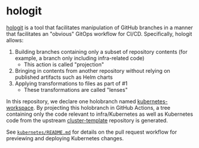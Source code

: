 # hologit

[hologit](https://github.com/JarvusInnovations/hologit) is a tool that facilitates manipulation of
GitHub branches in a manner that facilitates an "obvious" GitOps workflow for CI/CD. Specifically,
hologit allows:

1. Building branches containing only a subset of repository contents (for example, a branch only including infra-related code)
   - This action is called "projection"
2. Bringing in contents from another repository without relying on published artifacts such as Helm charts
3. Applying transformations to files as part of #1
   - These transformations are called "lenses"

In this repository, we declare one holobranch named [kubernetes-workspace](../branches/kubernetes-workspace).
By projecting this holobranch in GitHub Actions, a tree containing only the code relevant to infra/Kubernetes
as well as Kubernetes code from the upstream [cluster-template](https://github.com/JarvusInnovations/cluster-template)
repository is generated.

See [`kubernetes/README.md`](../kubernetes/README.md#gitops) for details on the pull request workflow for previewing and deploying Kubernetes changes.
